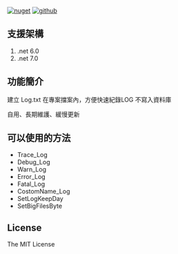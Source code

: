 [![nuget](https://img.shields.io/badge/nuget-ozakboy.NLOG-blue)](https://www.nuget.org/packages/Ozakboy.NLOG/) [![github](https://img.shields.io/badge/github-ozakboy.NLOG-blue)](https://github.com/ozakboy/ozakboy.NLOG/)

## 支援架構

1. .net 6.0
2. .net 7.0

## 功能簡介

建立 Log.txt 在專案擋案內，方便快速紀錄LOG 不寫入資料庫

自用、長期維護、緩慢更新

## 可以使用的方法

* Trace_Log    
* Debug_Log
* Warn_Log
* Error_Log
* Fatal_Log
* CostomName_Log
* SetLogKeepDay
* SetBigFilesByte


## License

The MIT License